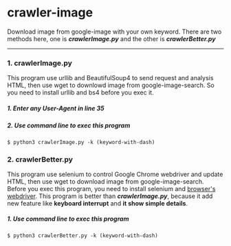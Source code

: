 # crawler-image
Download image from google-image with your own keyword. There are two methods here, one is ***crawlerImage.py*** and the other is ***crawlerBetter.py***

---
  
  
### 1. crawlerImage.py
  
This program use urllib and BeautifulSoup4 to send request and analysis HTML, then use wget to downlowd image from google-image-search. So you need to install urllib and bs4 before you exec it.
  
##### 1. Enter any User-Agent in line 35
##### 2. Use command line to exec this program
    $ python3 crawlerImage.py -k (keyword-with-dash)
  
  
  
### 2. crawlerBetter.py
  
This program use selenium to control Google Chrome webdriver and update HTML, then use wget to download image from google-image-search. Before you exec this program, you need to install selenium and [browser's webdriver](https://sites.google.com/a/chromium.org/chromedriver/downloads). This program is better than ***crawlerImage.py***, because it add new feature like **keyboard interrupt** and **it show simple details**.
  
##### 1. Use command line to exec this program
    $ python3 crawlerBetter.py -k (keyword-with-dash)
